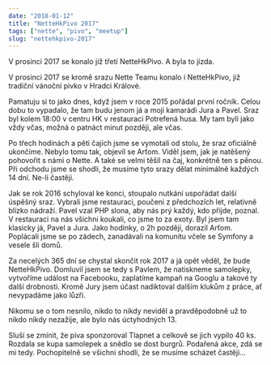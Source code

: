 ```yaml
---
date: "2018-01-12"
title: "NetteHkPivo 2017"
tags: ["nette", "pivo", "meetup"]
slug: "nettehkpivo-2017"
---
```


V prosinci 2017 se konalo již třetí NetteHkPivo. A byla to jízda.

<!--more-->

V prosinci 2017 se kromě srazu Nette Teamu konalo i NetteHkPivo, již tradiční vánoční pivko v Hradci Králové.

Pamatuju si to jako dnes, když jsem v roce 2015 pořádal první ročník. Celou dobu to vypadalo, že
tam budu jenom já a moji kamarádi Jura a Pavel. Sraz byl kolem 18:00 v centru HK v restauraci Potrefená husa.
My tam byli jako vždy včas, možná o patnáct minut později, ale včas.

Po třech hodinách a pěti čajích jsme se vymotali od stolu, že sraz oficiálně ukončíme. Nebylo tomu tak, objevil se Arťom.
Viděl jsem, jak je natěšený pohovořit s námi o Nette. A také se velmi těšil na čaj, konkrétně ten s pěnou. Při odchodu jsme se shodli, že musíme tyto srazy dělat minimálně každých 14 dní. Ne-li častěji.

Jak se rok 2016 schyloval ke konci, stoupalo nutkání uspořádat další úspěšný sraz. Vybrali jsme restauraci, poučeni z předchozích let, relativně blízko nádraží. Pavel vzal PHP slona, aby nás prý každý, kdo přijde, poznal. V restauraci na nás všichni koukali, co jsme to za exoty. Byl jsem tam klasicky já, Pavel a Jura. Jako hodinky, o 2h později, dorazil Arťom. Poplácali jsme se po zádech, zanadávali na komunitu včele se Symfony a vesele šli domů.

Za necelých 365 dní se chystal skončit rok 2017 a já opět věděl, že bude NetteHkPivo. Domluvil jsem se tedy s Pavlem, že natiskneme samolepky, vytvoříme událost na Facebooku, zaplatíme kampaň na Googlu a takové ty další drobnosti.
Kromě Jury jsem účast nadiktoval dalším klukům z práce, ať nevypadáme jako lůzři.

<x-figure url="https://cdn.f3l1x.io/blog/2018/labels.jpg" title="Samolepky"></x-figure>

Nikomu se o tom nesnilo, nikdo to nikdy neviděl a pravděpodobně už to nikdo nikdy nezažije, ale bylo nás úctyhodných 13.

<x-figure url="https://cdn.f3l1x.io/blog/2018/meetup.jpg" title="NetteHkPivo"></x-figure>

Sluší se zmínit, že piva sponzoroval Tlapnet a celkově se jich vypilo 40 ks. Rozdala se kupa samolepek a snědlo se dost burgrů. Podařená akce, zdá se mi tedy. Pochopitelně se všichni shodli, že se musíme scházet častěji...
